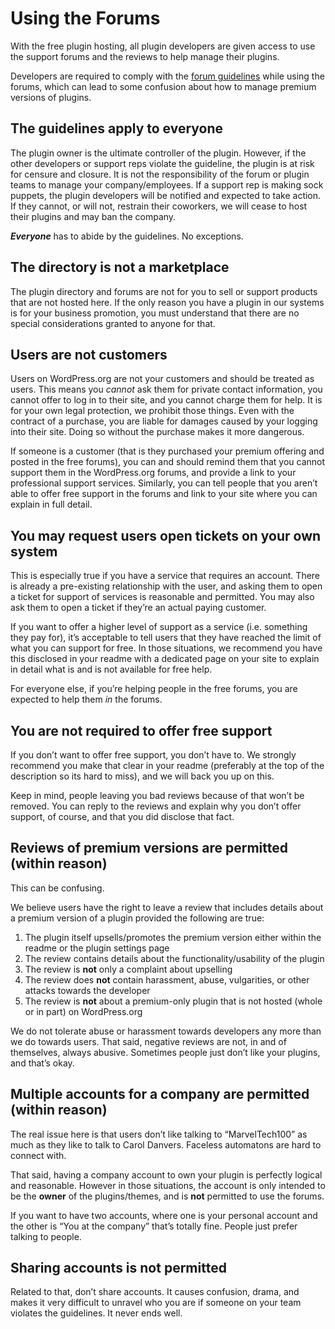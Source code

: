 # Using the Forums

With the free plugin hosting, all plugin developers are given access to use the support forums and the reviews to help manage their plugins.

Developers are required to comply with the [forum guidelines](https://wordpress.org/support/guidelines/) while using the forums, which can lead to some confusion about how to manage premium versions of plugins.

## The guidelines apply to everyone

The plugin owner is the ultimate controller of the plugin. However, if the other developers or support reps violate the guideline, the plugin is at risk for censure and closure. It is not the responsibility of the forum or plugin teams to manage your company/employees. If a support rep is making sock puppets, the plugin developers will be notified and expected to take action. If they cannot, or will not, restrain their coworkers, we will cease to host their plugins and may ban the company.

**_Everyone_** has to abide by the guidelines. No exceptions.

## The directory is not a marketplace

The plugin directory and forums are not for you to sell or support products that are not hosted here. If the only reason you have a plugin in our systems is for your business promotion, you must understand that there are no special considerations granted to anyone for that.

## Users are not customers

Users on WordPress.org are not your customers and should be treated as users. This means you _cannot_ ask them for private contact information, you cannot offer to log in to their site, and you cannot charge them for help. It is for your own legal protection, we prohibit those things. Even with the contract of a purchase, you are liable for damages caused by your logging into their site. Doing so without the purchase makes it more dangerous.

If someone is a customer (that is they purchased your premium offering and posted in the free forums), you can and should remind them that you cannot support them in the WordPress.org forums, and provide a link to your professional support services. Similarly, you can tell people that you aren’t able to offer free support in the forums and link to your site where you can explain in full detail.

## You may request users open tickets on your own system

This is especially true if you have a service that requires an account. There is already a pre-existing relationship with the user, and asking them to open a ticket for support of services is reasonable and permitted. You may also ask them to open a ticket if they’re an actual paying customer.

If you want to offer a higher level of support as a service (i.e. something they pay for), it’s acceptable to tell users that they have reached the limit of what you can support for free. In those situations, we recommend you have this disclosed in your readme with a dedicated page on your site to explain in detail what is and is not available for free help.

For everyone else, if you’re helping people in the free forums, you are expected to help them _in_ the forums.

## You are not required to offer free support

If you don’t want to offer free support, you don’t have to. We strongly recommend you make that clear in your readme (preferably at the top of the description so its hard to miss), and we will back you up on this.

Keep in mind, people leaving you bad reviews because of that won’t be removed. You can reply to the reviews and explain why you don’t offer support, of course, and that you did disclose that fact.

## Reviews of premium versions are permitted (within reason)

This can be confusing.

We believe users have the right to leave a review that includes details about a premium version of a plugin provided the following are true:

1. The plugin itself upsells/promotes the premium version either within the readme or the plugin settings page
2. The review contains details about the functionality/usability of the plugin
3. The review is **not** only a complaint about upselling
4. The review does **not** contain harassment, abuse, vulgarities, or other attacks towards the developer
5. The review is **not** about a premium-only plugin that is not hosted (whole or in part) on WordPress.org

We do not tolerate abuse or harassment towards developers any more than we do towards users. That said, negative reviews are not, in and of themselves, always abusive. Sometimes people just don’t like your plugins, and that’s okay.

## Multiple accounts for a company are permitted (within reason)

The real issue here is that users don’t like talking to “MarvelTech100” as much as they like to talk to Carol Danvers. Faceless automatons are hard to connect with.

That said, having a company account to own your plugin is perfectly logical and reasonable. However in those situations, the account is only intended to be the **owner** of the plugins/themes, and is **not** permitted to use the forums.

If you want to have two accounts, where one is your personal account and the other is “You at the company” that’s totally fine. People just prefer talking to people.

## Sharing accounts is not permitted

Related to that, don’t share accounts. It causes confusion, drama, and makes it very difficult to unravel who you are if someone on your team violates the guidelines. It never ends well.
